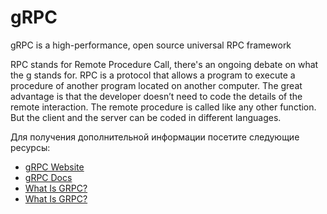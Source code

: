 # gRPC

gRPC is a high-performance, open source universal RPC framework

RPC stands for Remote Procedure Call, there's an ongoing debate on what the g stands for. RPC is a protocol that allows a program to execute a procedure of another program located on another computer. The great advantage is that the developer doesn’t need to code the details of the remote interaction. The remote procedure is called like any other function. But the client and the server can be coded in different languages.

Для получения дополнительной информации посетите следующие ресурсы:

- [gRPC Website](https://grpc.io/)
- [gRPC Docs](https://grpc.io/docs/)
- [What Is GRPC?](https://www.wallarm.com/what/the-concept-of-grpc)
- [What Is GRPC?](https://www.youtube.com/watch?v=hVrwuMnCtok)
